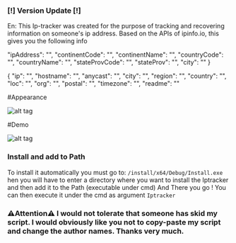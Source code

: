 

### [!] Version Update [!]

En:
  This Ip-tracker was created for the purpose of tracking and recovering information on someone's ip address. Based on the APIs of ipinfo.io, this gives you the following info 
 
  "ipAddress": "",
    "continentCode": "",
    "continentName": "",
    "countryCode": "",
    "countryName": "",
    "stateProvCode": "",
    "stateProv": "",
    "city": ""
}

{
  "ip": "",
  "hostname": "",
  "anycast": "",
  "city": "",
  "region": "",
  "country": "",
  "loc": "",
  "org": "",
  "postal": "",
  "timezone": "",
  "readme": ""

#Appearance

![alt tag](https://media.discordapp.net/attachments/1154085896602259550/1177556410809196594/image.png)

#Demo

![alt tag](https://cdn.discordapp.com/attachments/1154085896602259550/1177556344237207552/image.png?ex=6572efce&is=65607ace&hm=dccdf55cd2bd076efa55f74ef1944c422c08262e47facf97c850adf115a86768&)


### Install and add to Path

To install it automatically you must go to: `/install/x64/Debug/Install.exe`
hen you will have to enter a directory where you want to install the Iptracker and then add it to the Path (executable under cmd)
And There you go ! You can then execute it under the cmd as argument `Iptracker`

### ⚠️Attention⚠️ I would not tolerate that someone has skid my script. I would obviously like you not to copy-paste my script and change the author names. Thanks very much.
  
